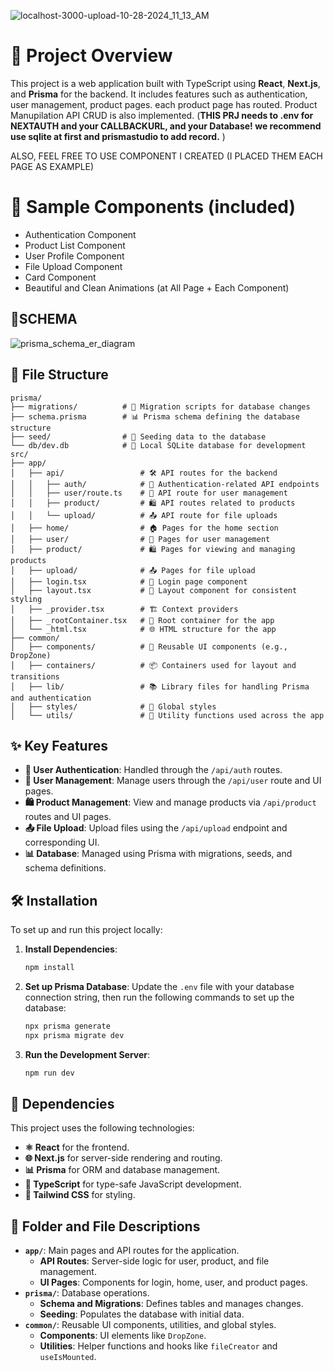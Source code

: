 
![localhost-3000-upload-10-28-2024_11_13_AM](https://github.com/user-attachments/assets/47d43666-0b13-4199-9038-8100696023ff)
# 🚀 Project Overview

This project is a web application built with TypeScript using **React**, **Next.js**, and **Prisma** for the backend. It includes features such as authentication, user management, product pages. each product page has routed. Product Manupilation API CRUD is also implemented. (**THIS PRJ needs to .env for NEXTAUTH and your CALLBACKURL, and your Database! we recommend use sqlite at first and prismastudio to add record.** ) 

ALSO, FEEL FREE TO USE COMPONENT I CREATED (I PLACED THEM EACH PAGE AS EXAMPLE) 

# 📂 Sample Components (included)

 - Authentication Component
 - Product List Component
 - User Profile Component
 - File Upload Component
 - Card Component
 - Beautiful and Clean Animations (at All Page + Each Component)

## 📂SCHEMA
![prisma_schema_er_diagram](https://github.com/user-attachments/assets/b97600a5-d04e-4d02-a6bb-bebd3a797394)


## 📂 File Structure

```
prisma/
├── migrations/          # 📜 Migration scripts for database changes
├── schema.prisma        # 📊 Prisma schema defining the database structure
├── seed/                # 🌱 Seeding data to the database
└── db/dev.db            # 💾 Local SQLite database for development
src/
├── app/
│   ├── api/                 # 🛠️ API routes for the backend
│   │   ├── auth/            # 🔐 Authentication-related API endpoints
│   │   ├── user/route.ts    # 👤 API route for user management
│   │   ├── product/         # 🛍️ API routes related to products
│   │   └── upload/          # 📤 API route for file uploads
│   ├── home/                # 🏠 Pages for the home section
│   ├── user/                # 👤 Pages for user management
│   ├── product/             # 🛍️ Pages for viewing and managing products
│   ├── upload/              # 📤 Pages for file upload
│   ├── login.tsx            # 🔐 Login page component
│   ├── layout.tsx           # 🎨 Layout component for consistent styling
│   ├── _provider.tsx        # 🏗️ Context providers
│   ├── _rootContainer.tsx   # 🌳 Root container for the app
│   └── _html.tsx            # 🌐 HTML structure for the app
├── common/
│   ├── components/          # 🧩 Reusable UI components (e.g., DropZone)
│   ├── containers/          # 📦 Containers used for layout and transitions
│   ├── lib/                 # 📚 Library files for handling Prisma and authentication
│   ├── styles/              # 💅 Global styles
│   └── utils/               # 🔧 Utility functions used across the app
```

## ✨ Key Features

- **🔐 User Authentication**: Handled through the `/api/auth` routes.
- **👥 User Management**: Manage users through the `/api/user` route and UI pages.
- **🛍️ Product Management**: View and manage products via `/api/product` routes and UI pages.
- **📤 File Upload**: Upload files using the `/api/upload` endpoint and corresponding UI.
- **📊 Database**: Managed using Prisma with migrations, seeds, and schema definitions.

## 🛠️ Installation

To set up and run this project locally:

1. **Install Dependencies**:
   ```sh
   npm install
   ```

2. **Set up Prisma Database**:
   Update the `.env` file with your database connection string, then run the following commands to set up the database:
   ```sh
   npx prisma generate
   npx prisma migrate dev
   ```

3. **Run the Development Server**:
   ```sh
   npm run dev
   ```

## 🧰 Dependencies

This project uses the following technologies:

- **⚛️ React** for the frontend.
- **🌐 Next.js** for server-side rendering and routing.
- **📊 Prisma** for ORM and database management.
- **🔷 TypeScript** for type-safe JavaScript development.
- **🎨 Tailwind CSS** for styling.


## 📁 Folder and File Descriptions

- **`app/`**: Main pages and API routes for the application.
  - **API Routes**: Server-side logic for user, product, and file management.
  - **UI Pages**: Components for login, home, user, and product pages.
- **`prisma/`**: Database operations.
  - **Schema and Migrations**: Defines tables and manages changes.
  - **Seeding**: Populates the database with initial data.
- **`common/`**: Reusable UI components, utilities, and global styles.
  - **Components**: UI elements like `DropZone`.
  - **Utilities**: Helper functions and hooks like `fileCreator` and `useIsMounted`.
